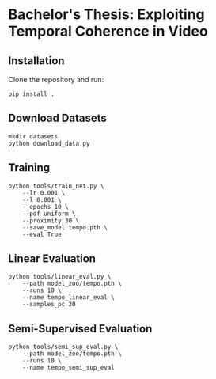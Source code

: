 # Bachelor's Thesis: Exploiting Temporal Coherence in Video


## Installation
Clone the repository and run:
    
    pip install .

## Download Datasets
    mkdir datasets
    python download_data.py

## Training
    python tools/train_net.py \
        --lr 0.001 \
        --l 0.001 \
        --epochs 10 \
        --pdf uniform \
        --proximity 30 \
        --save_model tempo.pth \
        --eval True

## Linear Evaluation
    python tools/linear_eval.py \
        --path model_zoo/tempo.pth \
        --runs 10 \
        --name tempo_linear_eval \
        --samples_pc 20

## Semi-Supervised Evaluation
    python tools/semi_sup_eval.py \
        --path model_zoo/tempo.pth \
        --runs 10 \
        --name tempo_semi_sup_eval